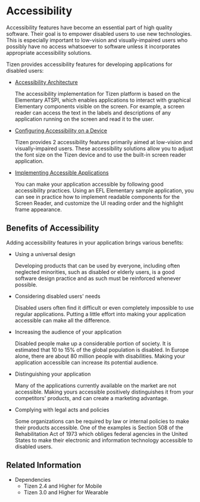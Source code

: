 # Accessibility

Accessibility features have become an essential part of high quality software. Their goal is to empower disabled users to use new technologies. This is especially important to low-vision and visually-impaired users who possibly have no access whatsoever to software unless it incorporates appropriate accessibility solutions.

Tizen provides accessibility features for developing applications for disabled users:

- [Accessibility Architecture](./accessibility-architecture.md)

  The accessibility implementation for Tizen platform is based on the Elementary ATSPI, which enables applications to interact with graphical Elementary components visible on the screen. For example, a screen reader can access the text in the labels and descriptions of any application running on the screen and read it to the user.

- [Configuring Accessibility on a Device](./accessibility-config.md)

  Tizen provides 2 accessibility features primarily aimed at low-vision and visually-impaired users. These accessibility solutions allow you to adjust the font size on the Tizen device and to use the built-in screen reader application.

- [Implementing Accessible Applications](./accessibility-implementation.md)

  You can make your application accessible by following good accessibility practices. Using an EFL Elementary sample application, you can see in practice how to implement readable components for the Screen Reader, and customize the UI reading order and the highlight frame appearance.

## Benefits of Accessibility

Adding accessibility features in your application brings various benefits:

- Using a universal design

  Developing products that can be used by everyone, including often neglected minorities, such as disabled or elderly users, is a good software design practice and as such must be reinforced whenever possible.

- Considering disabled users' needs

  Disabled users often find it difficult or even completely impossible to use regular applications. Putting a little effort into making your application accessible can make all the difference.

- Increasing the audience of your application

  Disabled people make up a considerable portion of society. It is estimated that 10 to 15% of the global population is disabled. In Europe alone, there are about 80 million people with disabilities. Making your application accessible can increase its potential audience.

- Distinguishing your application

  Many of the applications currently available on the market are not accessible. Making yours accessible positively distinguishes it from your competitors' products, and can create a marketing advantage.

- Complying with legal acts and policies

  Some organizations can be required by law or internal policies to make their products accessible. One of the examples  is Section 508 of the Rehabilitation Act of 1973 which obliges federal agencies in the United States to make their electronic and information technology accessible to disabled users.

## Related Information
- Dependencies
  - Tizen 2.4 and Higher for Mobile
  - Tizen 3.0 and Higher for Wearable
